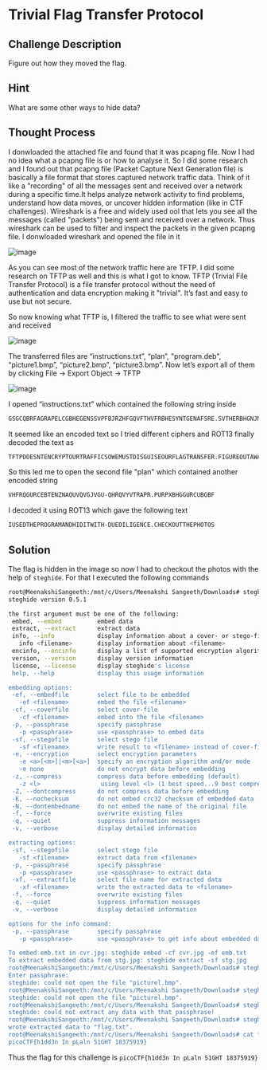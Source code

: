 # Trivial Flag Transfer Protocol

## Challenge Description

Figure out how they moved the flag.

## Hint

What are some other ways to hide data?

## Thought Process

I donwloaded the attached file and found that it was pcapng file. Now I had no idea what a pcapng file is or how to analyse it. So I did some research and I found out that pcapng file (Packet Capture Next Generation file) is basically a file format that stores captured network traffic data. Think of it like a "recording" of all the messages sent and received over a network during a specific time.It helps analyze network activity to find problems, understand how data moves, or uncover hidden information (like in CTF challenges).
Wireshark is a free and widely used ool that lets you see all the messages (called "packets") being sent and received over a network. Thus wireshark can be used to filter and inspect the packets in the given pcapng file. I donwloaded wireshark and opened the file in it

![image](https://github.com/user-attachments/assets/691f9783-012b-405f-8081-8628850c948a)

As you can see most of the network traffic here are TFTP. I did some research on TFTP as well and this is what I got to know. TFTP (Trivial File Transfer Protocol) is a file transfer protocol without the need of authentication and data encryption making it "trivial". It’s fast and easy to use but not secure. 

So now knowing what TFTP is, I filtered the traffic to see what were sent and received

![image](https://github.com/user-attachments/assets/52506f47-a261-4bb7-91ca-f5316cd5d95d)

The transferred files are “instructions.txt”, “plan”, "program.deb", “picture1.bmp”, “picture2.bmp”, “picture3.bmp”. Now let’s export all of them by clicking File -> Export Object -> TFTP

![image](https://github.com/user-attachments/assets/bf51033d-ea04-4db7-b1d2-86e31d371d36)

I opened “instructions.txt” which contained the following string inside
```bash
GSGCQBRFAGRAPELCGBHEGENSSVPFBJRZHFGQVFTHVFRBHESYNTGENAFSRE.SVTHERBHGNJNLGBUVQRGURSYNTNAQVJVYYPURPXONPXSBEGURCYNA
```
It seemed like an encoded text so I tried different ciphers and ROT13 finally decoded the text as 
```bash
TFTPDOESNTENCRYPTOURTRAFFICSOWEMUSTDISGUISEOURFLAGTRANSFER.FIGUREOUTAWAYTOHIDETHEFLAGANDIWILLCHECKBACKFORTHEPLAN
```

So this led me to open the second file "plan" which contained another encoded string
```bash
VHFRQGURCEBTENZNAQUVQVGJVGU-QHRQVYVTRAPR.PURPXBHGGURCUBGBF
```
I decoded it using ROT13 which gave the following text
```bash
IUSEDTHEPROGRAMANDHIDITWITH-DUEDILIGENCE.CHECKOUTTHEPHOTOS
```

## Solution

The flag is hidden in the image so now I had to checkout the photos with the help of `steghide`. For that I executed the following commands
```bash
root@MeenakshiSangeeth:/mnt/c/Users/Meenakshi Sangeeth/Downloads# steghide --help
steghide version 0.5.1

the first argument must be one of the following:
 embed, --embed          embed data
 extract, --extract      extract data
 info, --info            display information about a cover- or stego-file
   info <filename>       display information about <filename>
 encinfo, --encinfo      display a list of supported encryption algorithms
 version, --version      display version information
 license, --license      display steghide's license
 help, --help            display this usage information

embedding options:
 -ef, --embedfile        select file to be embedded
   -ef <filename>        embed the file <filename>
 -cf, --coverfile        select cover-file
   -cf <filename>        embed into the file <filename>
 -p, --passphrase        specify passphrase
   -p <passphrase>       use <passphrase> to embed data
 -sf, --stegofile        select stego file
   -sf <filename>        write result to <filename> instead of cover-file
 -e, --encryption        select encryption parameters
   -e <a>[<m>]|<m>[<a>]  specify an encryption algorithm and/or mode
   -e none               do not encrypt data before embedding
 -z, --compress          compress data before embedding (default)
   -z <l>                 using level <l> (1 best speed...9 best compression)
 -Z, --dontcompress      do not compress data before embedding
 -K, --nochecksum        do not embed crc32 checksum of embedded data
 -N, --dontembedname     do not embed the name of the original file
 -f, --force             overwrite existing files
 -q, --quiet             suppress information messages
 -v, --verbose           display detailed information

extracting options:
 -sf, --stegofile        select stego file
   -sf <filename>        extract data from <filename>
 -p, --passphrase        specify passphrase
   -p <passphrase>       use <passphrase> to extract data
 -xf, --extractfile      select file name for extracted data
   -xf <filename>        write the extracted data to <filename>
 -f, --force             overwrite existing files
 -q, --quiet             suppress information messages
 -v, --verbose           display detailed information

options for the info command:
 -p, --passphrase        specify passphrase
   -p <passphrase>       use <passphrase> to get info about embedded data

To embed emb.txt in cvr.jpg: steghide embed -cf cvr.jpg -ef emb.txt
To extract embedded data from stg.jpg: steghide extract -sf stg.jpg
root@MeenakshiSangeeth:/mnt/c/Users/Meenakshi Sangeeth/Downloads# steghide extract -sf picturel.bmp
Enter passphrase:
steghide: could not open the file "picturel.bmp".
root@MeenakshiSangeeth:/mnt/c/Users/Meenakshi Sangeeth/Downloads# steghide extract-sf picturel.bmp -p DUEDILIGENCE
steghide: could not open the file "picturel.bmp".
root@MeenakshiSangeeth:/mnt/c/Users/Meenakshi Sangeeth/Downloads# steghide extract -sf picture2.bmp -p DUEDILIGENCE
steghide: could not extract any data with that passphrase!
root@MeenakshiSangeeth:/mnt/c/Users/Meenakshi Sangeeth/Downloads# steghide extract of picture3.bmpp DUEDILIGENCE
wrote extracted data to "flag.txt".
root@MeenakshiSangeeth:/mnt/c/Users/Meenakshi Sangeeth/Downloads# cat flag.txt
picoCTF{h1dd3n In pLaln 51GHT 18375919}
```

Thus the flag for this challenge is `picoCTF{h1dd3n In pLaln 51GHT 18375919}`


